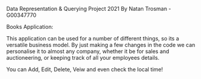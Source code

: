 Data Representation & Querying Project 2021
       By Natan Trosman - G00347770

Books Application:

This application can be used for a number of different things, so its a versatile business model.
By just making a few changes in the code we can personalise it to almost any company, whether it be for sales and auctioneering,
or keeping track of all your employees details.

You can Add, Edit, Delete, Veiw and even check the local time!